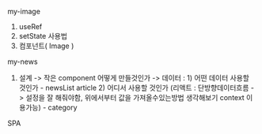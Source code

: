 my-image

1. useRef
2. setState 사용법
3. 컴포넌트( Image )

my-news

1. 설계
   -> 작은 component 어떻게 만들것인가
   -> 데이터 : 1) 어떤 데이터 사용할 것인가 - newsList article 2) 어디서 사용할 것인가 (리액트 : 단방향데이터흐름 -> 설정을 잘 해줘야함, 위에서부터 값을 가져올수있는방법 생각해보기 context 이용가능) - category

SPA
